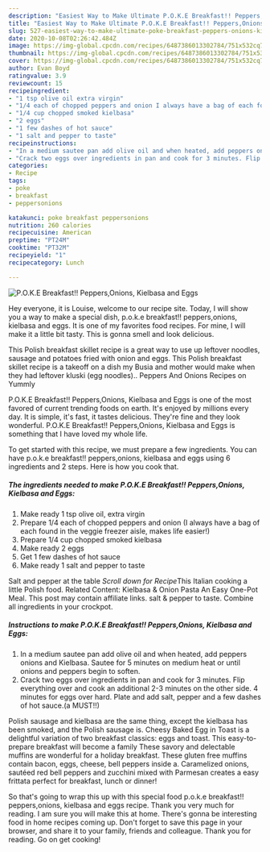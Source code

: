 ```yaml
---
description: "Easiest Way to Make Ultimate P.O.K.E Breakfast!! Peppers,Onions, Kielbasa and Eggs"
title: "Easiest Way to Make Ultimate P.O.K.E Breakfast!! Peppers,Onions, Kielbasa and Eggs"
slug: 527-easiest-way-to-make-ultimate-poke-breakfast-peppers-onions-kielbasa-and-eggs
date: 2020-10-08T02:26:42.484Z
image: https://img-global.cpcdn.com/recipes/6487386013302784/751x532cq70/poke-breakfast-peppersonions-kielbasa-and-eggs-recipe-main-photo.jpg
thumbnail: https://img-global.cpcdn.com/recipes/6487386013302784/751x532cq70/poke-breakfast-peppersonions-kielbasa-and-eggs-recipe-main-photo.jpg
cover: https://img-global.cpcdn.com/recipes/6487386013302784/751x532cq70/poke-breakfast-peppersonions-kielbasa-and-eggs-recipe-main-photo.jpg
author: Evan Boyd
ratingvalue: 3.9
reviewcount: 15
recipeingredient:
- "1 tsp olive oil extra virgin"
- "1/4 each of chopped peppers and onion I always have a bag of each found in the veggie freezer aisle makes life easier"
- "1/4 cup chopped smoked kielbasa"
- "2 eggs"
- "1 few dashes of hot sauce"
- "1 salt and pepper to taste"
recipeinstructions:
- "In a medium sautee pan add olive oil and when heated, add peppers onions and Kielbasa. Sautee for 5 minutes on medium heat or until onions and peppers begin to soften."
- "Crack two eggs over ingredients in pan and cook for 3 minutes. Flip everything over and cook an additional 2-3 minutes on the other side. 4 minutes for eggs over hard. Plate and add salt, pepper and a few dashes of hot sauce.(a MUST!!)"
categories:
- Recipe
tags:
- poke
- breakfast
- peppersonions

katakunci: poke breakfast peppersonions 
nutrition: 260 calories
recipecuisine: American
preptime: "PT24M"
cooktime: "PT32M"
recipeyield: "1"
recipecategory: Lunch

---
```



![P.O.K.E Breakfast!! Peppers,Onions, Kielbasa and Eggs](https://img-global.cpcdn.com/recipes/6487386013302784/751x532cq70/poke-breakfast-peppersonions-kielbasa-and-eggs-recipe-main-photo.jpg)

Hey everyone, it is Louise, welcome to our recipe site. Today, I will show you a way to make a special dish, p.o.k.e breakfast!! peppers,onions, kielbasa and eggs. It is one of my favorites food recipes. For mine, I will make it a little bit tasty. This is gonna smell and look delicious.

This Polish breakfast skillet recipe is a great way to use up leftover noodles, sausage and potatoes fried with onion and eggs. This Polish breakfast skillet recipe is a takeoff on a dish my Busia and mother would make when they had leftover kluski (egg noodles).. Peppers And Onions Recipes on Yummly

P.O.K.E Breakfast!! Peppers,Onions, Kielbasa and Eggs is one of the most favored of current trending foods on earth. It's enjoyed by millions every day. It is simple, it's fast, it tastes delicious. They're fine and they look wonderful. P.O.K.E Breakfast!! Peppers,Onions, Kielbasa and Eggs is something that I have loved my whole life.


To get started with this recipe, we must prepare a few ingredients. You can have p.o.k.e breakfast!! peppers,onions, kielbasa and eggs using 6 ingredients and 2 steps. Here is how you cook that.

<!--inarticleads1-->

##### The ingredients needed to make P.O.K.E Breakfast!! Peppers,Onions, Kielbasa and Eggs:

1. Make ready 1 tsp olive oil, extra virgin
1. Prepare 1/4 each of chopped peppers and onion (I always have a bag of each found in the veggie freezer aisle, makes life easier!)
1. Prepare 1/4 cup chopped smoked kielbasa
1. Make ready 2 eggs
1. Get 1 few dashes of hot sauce
1. Make ready 1 salt and pepper to taste


Salt and pepper at the table *Scroll down for Recipe*This Italian cooking a little Polish food. Related Content: Kielbasa &amp; Onion Pasta An Easy One-Pot Meal. This post may contain affiliate links. salt &amp; pepper to taste. Combine all ingredients in your crockpot. 

<!--inarticleads2-->

##### Instructions to make P.O.K.E Breakfast!! Peppers,Onions, Kielbasa and Eggs:

1. In a medium sautee pan add olive oil and when heated, add peppers onions and Kielbasa. Sautee for 5 minutes on medium heat or until onions and peppers begin to soften.
1. Crack two eggs over ingredients in pan and cook for 3 minutes. Flip everything over and cook an additional 2-3 minutes on the other side. 4 minutes for eggs over hard. Plate and add salt, pepper and a few dashes of hot sauce.(a MUST!!)


Polish sausage and kielbasa are the same thing, except the kielbasa has been smoked, and the Polish sausage is. Cheesy Baked Egg in Toast is a delightful variation of two breakfast classics: eggs and toast. This easy-to-prepare breakfast will become a family These savory and delectable muffins are wonderful for a holiday breakfast. These gluten free muffins contain bacon, eggs, cheese, bell peppers inside a. Caramelized onions, sautéed red bell peppers and zucchini mixed with Parmesan creates a easy frittata perfect for breakfast, lunch or dinner! 

So that's going to wrap this up with this special food p.o.k.e breakfast!! peppers,onions, kielbasa and eggs recipe. Thank you very much for reading. I am sure you will make this at home. There's gonna be interesting food in home recipes coming up. Don't forget to save this page in your browser, and share it to your family, friends and colleague. Thank you for reading. Go on get cooking!
